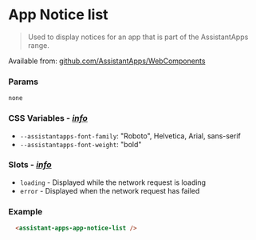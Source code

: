 # App Notice list

> Used to display notices for an app that is part of the AssistantApps range.

Available from: [github.com/AssistantApps/WebComponents](https://github.com/AssistantApps/WebComponents)

### Params
`none`

### CSS Variables - _[ info](/components/web/general?id=css-variables)_
- `--assistantapps-font-family`: "Roboto", Helvetica, Arial, sans-serif
- `--assistantapps-font-weight`: "bold"

### Slots - _[ info](/components/web/general?id=slots)_
- `loading` - Displayed while the network request is loading
- `error` - Displayed when the network request has failed

### Example

```html
  <assistant-apps-app-notice-list />
```
<assistant-apps-app-notice-list />
